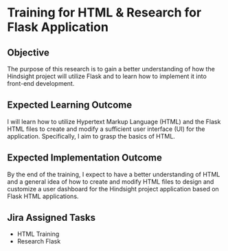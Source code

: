 # Training for HTML & Research for Flask Application

## Objective
The purpose of this research is to gain a better understanding of how the Hindsight project will utilize Flask and to learn how to implement it into front-end development.

## Expected Learning Outcome
I will learn how to utilize Hypertext Markup Language (HTML) and the Flask HTML files to create and modify a sufficient user interface (UI) for the application. Specifically, I aim to grasp the basics of HTML.

## Expected Implementation Outcome
By the end of the training, I expect to have a better understanding of HTML and a general idea of how to create and modify HTML files to design and customize a user dashboard for the Hindsight project application based on Flask HTML applications.

## Jira Assigned Tasks
- HTML Training
- Research Flask